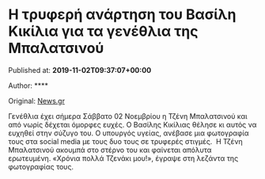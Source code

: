 
# Η τρυφερή ανάρτηση του Βασίλη Κικίλια για τα γενέθλια της Μπαλατσινού

Published at: **2019-11-02T09:37:07+00:00**

Author: ****

Original: [News.gr](https://www.news.gr/lifestyle/article/2016482/i-triferi-anartisi-tou-vasili-kikilia-gia-ta-genethlia-tis-balatsinou.html)

Γενέθλια έχει σήμερα Σάββατο 02 Νοεμβρίου η Τζένη Μπαλατσινού και από νωρίς δέχεται όμορφες ευχές.
Ο Βασίλης Κικίλιας θέλησε κι αυτός να ευχηθεί στην σύζυγο του. Ο υπουργός υγείας, ανέβασε μια φωτογραφία τους στα social media με τους δυο τους σε τρυφερές στιγμές.  Η Τζένη Μπαλατσινού ακουμπά στο στέρνο του και φαίνεται απόλυτα  ερωτευμένη.
«Χρόνια πολλά Τζενάκι μου!», έγραψε στη λεζάντα της φωτογραφίας τους.
